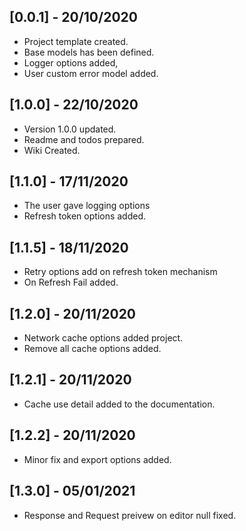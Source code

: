 ## [0.0.1] - 20/10/2020

- Project template created.
- Base models has been defined.
- Logger options added,
- User custom error model added.

## [1.0.0] - 22/10/2020

- Version 1.0.0 updated.
- Readme and todos prepared.
- Wiki Created.

## [1.1.0] - 17/11/2020

- The user gave logging options
- Refresh token options added.

## [1.1.5] - 18/11/2020

- Retry options add on refresh token mechanism
- On Refresh Fail added.

## [1.2.0] - 20/11/2020

- Network cache options added project.
- Remove all cache options added.

## [1.2.1] - 20/11/2020

- Cache use detail added to the documentation.

## [1.2.2] - 20/11/2020

- Minor fix and export options added.

## [1.3.0] - 05/01/2021

- Response and Request preivew on editor null fixed.
